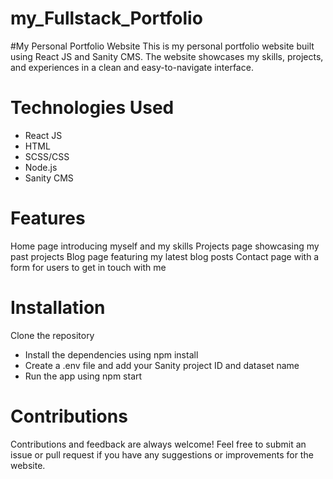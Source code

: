 # my_Fullstack_Portfolio
#My Personal Portfolio Website
This is my personal portfolio website built using React JS and Sanity CMS. The website showcases my skills, projects, and experiences in a clean and easy-to-navigate interface.

# Technologies Used
* React JS
* HTML
* SCSS/CSS
* Node.js
* Sanity CMS
# Features
Home page introducing myself and my skills
Projects page showcasing my past projects
Blog page featuring my latest blog posts
Contact page with a form for users to get in touch with me
# Installation
Clone the repository
* Install the dependencies using npm install
* Create a .env file and add your Sanity project ID and dataset name
* Run the app using npm start
# Contributions
Contributions and feedback are always welcome! Feel free to submit an issue or pull request if you have any suggestions or improvements for the website.
